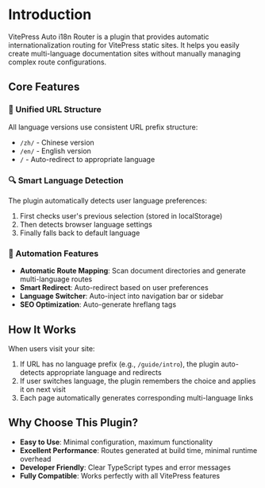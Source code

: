 # Introduction

VitePress Auto i18n Router is a plugin that provides automatic internationalization routing for VitePress static sites. It helps you easily create multi-language documentation sites without manually managing complex route configurations.

## Core Features

### 🎯 Unified URL Structure

All language versions use consistent URL prefix structure:

- `/zh/` - Chinese version
- `/en/` - English version
- `/` - Auto-redirect to appropriate language

### 🔍 Smart Language Detection

The plugin automatically detects user language preferences:

1. First checks user's previous selection (stored in localStorage)
2. Then detects browser language settings
3. Finally falls back to default language

### 🚀 Automation Features

- **Automatic Route Mapping**: Scan document directories and generate multi-language routes
- **Smart Redirect**: Auto-redirect based on user preferences
- **Language Switcher**: Auto-inject into navigation bar or sidebar
- **SEO Optimization**: Auto-generate hreflang tags

## How It Works

When users visit your site:

1. If URL has no language prefix (e.g., `/guide/intro`), the plugin auto-detects appropriate language and redirects
2. If user switches language, the plugin remembers the choice and applies it on next visit
3. Each page automatically generates corresponding multi-language links

## Why Choose This Plugin?

- **Easy to Use**: Minimal configuration, maximum functionality
- **Excellent Performance**: Routes generated at build time, minimal runtime overhead
- **Developer Friendly**: Clear TypeScript types and error messages
- **Fully Compatible**: Works perfectly with all VitePress features